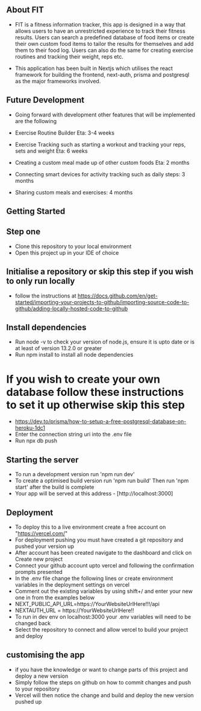 ## About FIT

-   FIT is a fitness information tracker, this app is designed in a way that allows users to have an unrestricted experience to track their fitness results. Users can search a predefined database of food items or create their own custom food items to tailor the results for themselves and add them to their food log. Users can also do the same for creating exercise routines and tracking their weight, reps etc.

-   This application has been built in Nextjs which utilises the react framework for building the frontend, next-auth, prisma and postgresql as the major frameworks involved.

## Future Development

-   Going forward with development other features that will be implemented are the following

-   Exercise Routine Builder Eta: 3-4 weeks
-   Exercise Tracking such as starting a workout and tracking your reps, sets and weight Eta: 6 weeks
-   Creating a custom meal made up of other custom foods Eta: 2 months
-   Connecting smart devices for activity tracking such as daily steps: 3 months
-   Sharing custom meals and exercises: 4 months

## Getting Started

## Step one

-   Clone this repository to your local environment
-   Open this project up in your IDE of choice

## Initialise a repository or skip this step if you wish to only run locally

-   follow the instructions at https://docs.github.com/en/get-started/importing-your-projects-to-github/importing-source-code-to-github/adding-locally-hosted-code-to-github

## Install dependencies

-   Run node -v to check your version of node.js, ensure it is upto date or is at least of version 13.2.0 or greater
-   Run npm install to install all node dependencies

# If you wish to create your own database follow these instructions to set it up otherwise skip this step

-   https://dev.to/prisma/how-to-setup-a-free-postgresql-database-on-heroku-1dc1
-   Enter the connection string uri into the .env file
-   Run npx db push

## Starting the server

-   To run a development version run 'npm run dev'
-   To create a optimised build version run 'npm run build' Then run 'npm start' after the build is complete
-   Your app will be served at this address - [http://localhost:3000]

## Deployment

-   To deploy this to a live environment create a free account on "https://vercel.com/"
-   For deployment pushing you must have created a git repository and pushed your version up
-   After account has been created navigate to the dashboard and click on Create new project
-   Connect your github account upto vercel and following the confirmation prompts presented
-   In the .env file change the following lines or create environment variables in the deployment settings on vercel
-   Comment out the existing variables by using shift+/ and enter your new one in from the examples below
-   NEXT_PUBLIC_API_URL=https://YourWebsiteUrlHere!!!/api
-   NEXTAUTH_URL = https://YourWebsiteUrlHere!!
-   To run in dev env on localhost:3000 your .env variables will need to be changed back
-   Select the repository to connect and allow vercel to build your project and deploy

## customising the app

-   if you have the knowledge or want to change parts of this project and deploy a new version
-   Simply follow the steps on github on how to commit changes and push to your repository
-   Vercel will then notice the change and build and deploy the new version pushed up
